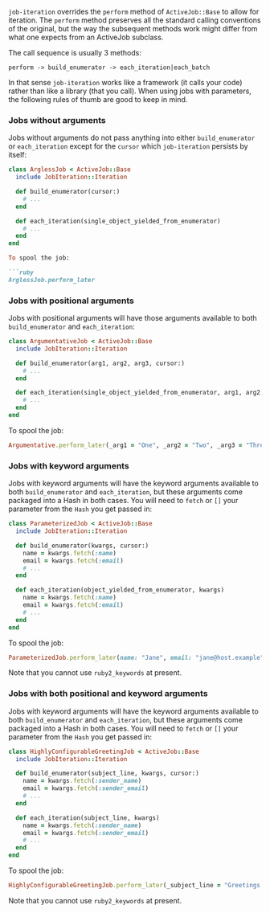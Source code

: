 `job-iteration` overrides the `perform` method of `ActiveJob::Base` to allow for iteration. The `perform` method preserves all the standard calling conventions of the original, but the way the subsequent methods work might differ from what one expects from an ActiveJob subclass.

The call sequence is usually 3 methods:

`perform -> build_enumerator -> each_iteration|each_batch`

In that sense `job-iteration` works like a framework (it calls your code) rather than like a library (that you call). When using jobs with parameters, the following rules of thumb are good to keep in mind.

### Jobs without arguments

Jobs without arguments do not pass anything into either `build_enumerator` or `each_iteration` except for the `cursor` which `job-iteration` persists by itself:

```ruby
class ArglessJob < ActiveJob::Base
  include JobIteration::Iteration

  def build_enumerator(cursor:)
    # ...
  end

  def each_iteration(single_object_yielded_from_enumerator)
    # ...
  end
end

To spool the job:

```ruby
ArglessJob.perform_later
```

### Jobs with positional arguments

Jobs with positional arguments will have those arguments available to both `build_enumerator` and `each_iteration`:

```ruby
class ArgumentativeJob < ActiveJob::Base
  include JobIteration::Iteration

  def build_enumerator(arg1, arg2, arg3, cursor:)
    # ...
  end

  def each_iteration(single_object_yielded_from_enumerator, arg1, arg2, arg3)
    # ...
  end
end
```

To spool the job:

```ruby
Argumentative.perform_later(_arg1 = "One", _arg2 = "Two", _arg3 = "Three")
```

### Jobs with keyword arguments

Jobs with keyword arguments will have the keyword arguments available to both `build_enumerator` and `each_iteration`, but these arguments come packaged into a Hash in both cases. You will need to `fetch` or `[]` your parameter from the `Hash` you get passed in:

```ruby
class ParameterizedJob < ActiveJob::Base
  include JobIteration::Iteration

  def build_enumerator(kwargs, cursor:)
    name = kwargs.fetch(:name)
    email = kwargs.fetch(:email)
    # ...
  end

  def each_iteration(object_yielded_from_enumerator, kwargs)
    name = kwargs.fetch(:name)
    email = kwargs.fetch(:email)
    # ...
  end
end
```

To spool the job:

```ruby
ParameterizedJob.perform_later(name: "Jane", email: "jane@host.example")
```

Note that you cannot use `ruby2_keywords` at present.

### Jobs with both positional and keyword arguments

Jobs with keyword arguments will have the keyword arguments available to both `build_enumerator` and `each_iteration`, but these arguments come packaged into a Hash in both cases. You will need to `fetch` or `[]` your parameter from the `Hash` you get passed in:

```ruby
class HighlyConfigurableGreetingJob < ActiveJob::Base
  include JobIteration::Iteration

  def build_enumerator(subject_line, kwargs, cursor:)
    name = kwargs.fetch(:sender_name)
    email = kwargs.fetch(:sender_email)
    # ...
  end

  def each_iteration(subject_line, kwargs)
    name = kwargs.fetch(:sender_name)
    email = kwargs.fetch(:sender_email)
    # ...
  end
end
```

To spool the job:

```ruby
HighlyConfigurableGreetingJob.perform_later(_subject_line = "Greetings everybody!", sender_name: "Jane", sender_email: "jane@host.example")
```

Note that you cannot use `ruby2_keywords` at present.
